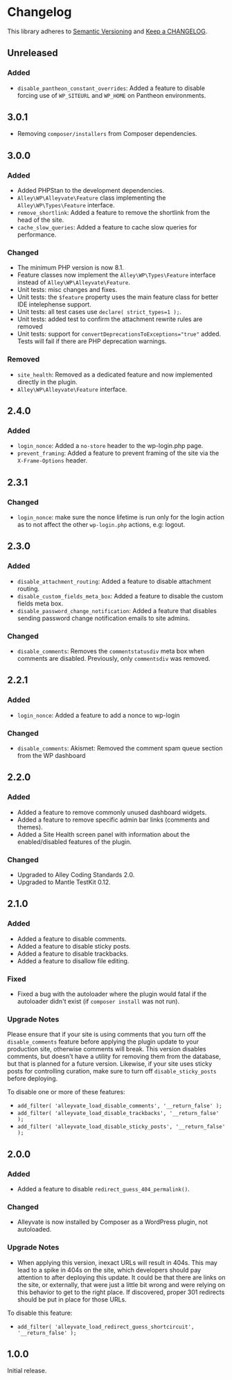 # Changelog

This library adheres to [Semantic Versioning](https://semver.org/) and [Keep a CHANGELOG](https://keepachangelog.com/en/1.0.0/).

## Unreleased

### Added

* `disable_pantheon_constant_overrides`: Added a feature to disable forcing use of `WP_SITEURL` and `WP_HOME` on Pantheon environments.

## 3.0.1

- Removing `composer/installers` from Composer dependencies.

## 3.0.0

### Added

* Added PHPStan to the development dependencies.
* `Alley\WP\Alleyvate\Feature` class implementing the `Alley\WP\Types\Feature` interface.
* `remove_shortlink`: Added a feature to remove the shortlink from the head of the site.
* `cache_slow_queries`: Added a feature to cache slow queries for performance.

### Changed

* The minimum PHP version is now 8.1.
* Feature classes now implement the `Alley\WP\Types\Feature` interface instead of `Alley\WP\Alleyvate\Feature`.
* Unit tests: misc changes and fixes.
* Unit tests: the `$feature` property uses the main feature class for better IDE intelephense support.
* Unit tests: all test cases use `declare( strict_types=1 );`.
* Unit tests: added test to confirm the attachment rewrite rules are removed
* Unit tests: support for `convertDeprecationsToExceptions="true"` added. Tests
  will fail if there are PHP deprecation warnings.

### Removed

* `site_health`: Removed as a dedicated feature and now implemented directly in the plugin.
* `Alley\WP\Alleyvate\Feature` interface.

## 2.4.0

### Added

* `login_nonce`: Added a `no-store` header to the wp-login.php page.
* `prevent_framing`: Added a feature to prevent framing of the site via the
  `X-Frame-Options` header.

## 2.3.1

### Changed

* `login_nonce`: make sure the nonce lifetime is run only for the login action
  as to not affect the other `wp-login.php` actions, e.g: logout.

## 2.3.0

### Added

* `disable_attachment_routing`: Added a feature to disable attachment routing.
* `disable_custom_fields_meta_box`: Added a feature to disable the custom fields meta box.
* `disable_password_change_notification`: Added a feature that disables sending password change notification emails to site admins.

### Changed

* `disable_comments`: Removes the `commentstatusdiv` meta box when comments are
  disabled. Previously, only `commentsdiv` was removed.

## 2.2.1

### Added

* `login_nonce`: Added a feature to add a nonce to wp-login

### Changed

* `disable_comments`: Akismet: Removed the comment spam queue section from the WP dashboard

## 2.2.0

### Added

* Added a feature to remove commonly unused dashboard widgets.
* Added a feature to remove specific admin bar links (comments and themes).
* Added a Site Health screen panel with information about the enabled/disabled features of the plugin.

### Changed

* Upgraded to Alley Coding Standards 2.0.
* Upgraded to Mantle TestKit 0.12.

## 2.1.0

### Added

* Added a feature to disable comments.
* Added a feature to disable sticky posts.
* Added a feature to disable trackbacks.
* Added a feature to disallow file editing.

### Fixed

* Fixed a bug with the autoloader where the plugin would fatal if the autoloader didn't exist (if `composer install` was not run).

### Upgrade Notes

Please ensure that if your site is using comments that you turn off the `disable_comments` feature before applying the plugin update to your production site, otherwise comments will break. This version disables comments, but doesn't have a utility for removing them from the database, but that is planned for a future version. Likewise, if your site uses sticky posts for controlling curation, make sure to turn off `disable_sticky_posts` before deploying.

To disable one or more of these features:
* `add_filter( 'alleyvate_load_disable_comments', '__return_false' );`
* `add_filter( 'alleyvate_load_disable_trackbacks', '__return_false' );`
* `add_filter( 'alleyvate_load_disable_sticky_posts', '__return_false' );`

## 2.0.0

### Added

* Added a feature to disable `redirect_guess_404_permalink()`.

### Changed

* Alleyvate is now installed by Composer as a WordPress plugin, not autoloaded.

### Upgrade Notes

* When applying this version, inexact URLs will result in 404s. This may lead to a spike in 404s on the site, which developers should pay attention to after deploying this update. It could be that there are links on the site, or externally, that were just a little bit wrong and were relying on this behavior to get to the right place. If discovered, proper 301 redirects should be put in place for those URLs.

To disable this feature:
* `add_filter( 'alleyvate_load_redirect_guess_shortcircuit', '__return_false' );`

## 1.0.0

Initial release.
